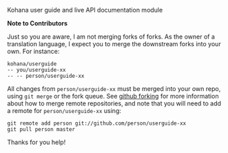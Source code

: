 Kohana user guide and live API documentation module

**Note to Contributors**

Just so you are aware, I am not merging forks of forks. As the owner of a translation language, I expect you to merge the downstream forks into your own. For instance:

    kohana/userguide
    -- you/userguide-xx
    -- -- person/userguide-xx

All changes from `person/userguide-xx` must be merged into your own repo, using `git merge` or the fork queue. See [github forking](http://help.github.com/forking/) for more information about how to merge remote repositories, and note that you will need to add a remote for `person/userguide-xx` using:

    git remote add person git://github.com/person/userguide-xx
    git pull person master

Thanks for you help!